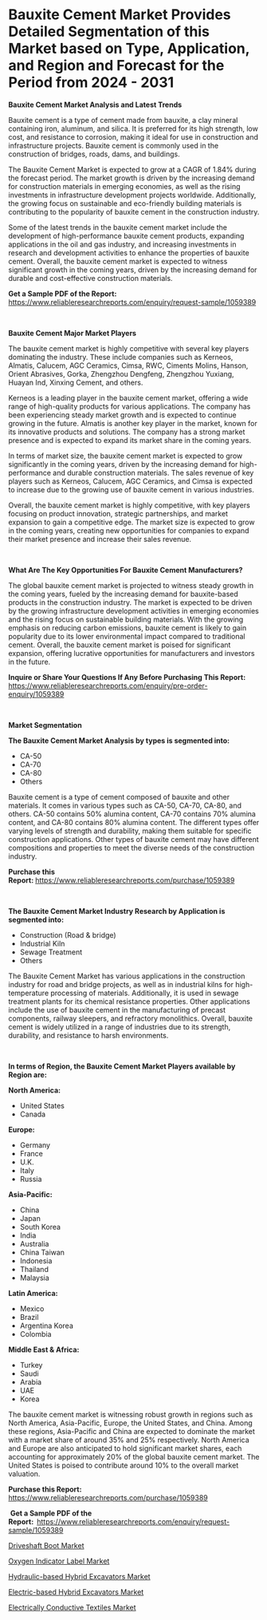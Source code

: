 <p><h1>Bauxite Cement Market Provides Detailed Segmentation of this Market based on Type, Application, and Region and Forecast for the Period from 2024 - 2031</h1></p><p><strong>Bauxite Cement Market Analysis and Latest Trends</strong></p>
<p><p>Bauxite cement is a type of cement made from bauxite, a clay mineral containing iron, aluminum, and silica. It is preferred for its high strength, low cost, and resistance to corrosion, making it ideal for use in construction and infrastructure projects. Bauxite cement is commonly used in the construction of bridges, roads, dams, and buildings.</p><p>The Bauxite Cement Market is expected to grow at a CAGR of 1.84% during the forecast period. The market growth is driven by the increasing demand for construction materials in emerging economies, as well as the rising investments in infrastructure development projects worldwide. Additionally, the growing focus on sustainable and eco-friendly building materials is contributing to the popularity of bauxite cement in the construction industry.</p><p>Some of the latest trends in the bauxite cement market include the development of high-performance bauxite cement products, expanding applications in the oil and gas industry, and increasing investments in research and development activities to enhance the properties of bauxite cement. Overall, the bauxite cement market is expected to witness significant growth in the coming years, driven by the increasing demand for durable and cost-effective construction materials.</p></p>
<p><strong>Get a Sample PDF of the Report:&nbsp;</strong> <a href="https://www.reliableresearchreports.com/enquiry/request-sample/1059389">https://www.reliableresearchreports.com/enquiry/request-sample/1059389</a></p>
<p>&nbsp;</p>
<p><strong>Bauxite Cement Major Market Players</strong></p>
<p><p>The bauxite cement market is highly competitive with several key players dominating the industry. These include companies such as Kerneos, Almatis, Calucem, AGC Ceramics, Cimsa, RWC, Ciments Molins, Hanson, Orient Abrasives, Gorka, Zhengzhou Dengfeng, Zhengzhou Yuxiang, Huayan Ind, Xinxing Cement, and others.</p><p>Kerneos is a leading player in the bauxite cement market, offering a wide range of high-quality products for various applications. The company has been experiencing steady market growth and is expected to continue growing in the future. Almatis is another key player in the market, known for its innovative products and solutions. The company has a strong market presence and is expected to expand its market share in the coming years.</p><p>In terms of market size, the bauxite cement market is expected to grow significantly in the coming years, driven by the increasing demand for high-performance and durable construction materials. The sales revenue of key players such as Kerneos, Calucem, AGC Ceramics, and Cimsa is expected to increase due to the growing use of bauxite cement in various industries.</p><p>Overall, the bauxite cement market is highly competitive, with key players focusing on product innovation, strategic partnerships, and market expansion to gain a competitive edge. The market size is expected to grow in the coming years, creating new opportunities for companies to expand their market presence and increase their sales revenue.</p></p>
<p>&nbsp;</p>
<p><strong>What Are The Key Opportunities For Bauxite Cement Manufacturers?</strong></p>
<p><p>The global bauxite cement market is projected to witness steady growth in the coming years, fueled by the increasing demand for bauxite-based products in the construction industry. The market is expected to be driven by the growing infrastructure development activities in emerging economies and the rising focus on sustainable building materials. With the growing emphasis on reducing carbon emissions, bauxite cement is likely to gain popularity due to its lower environmental impact compared to traditional cement. Overall, the bauxite cement market is poised for significant expansion, offering lucrative opportunities for manufacturers and investors in the future.</p></p>
<p><strong>Inquire or Share Your Questions If Any Before Purchasing This Report:</strong> <a href="https://www.reliableresearchreports.com/enquiry/pre-order-enquiry/1059389">https://www.reliableresearchreports.com/enquiry/pre-order-enquiry/1059389</a></p>
<p>&nbsp;</p>
<p><strong>Market Segmentation</strong></p>
<p><strong>The Bauxite Cement Market Analysis by types is segmented into:</strong></p>
<p><ul><li>CA-50</li><li>CA-70</li><li>CA-80</li><li>Others</li></ul></p>
<p><p>Bauxite cement is a type of cement composed of bauxite and other materials. It comes in various types such as CA-50, CA-70, CA-80, and others. CA-50 contains 50% alumina content, CA-70 contains 70% alumina content, and CA-80 contains 80% alumina content. The different types offer varying levels of strength and durability, making them suitable for specific construction applications. Other types of bauxite cement may have different compositions and properties to meet the diverse needs of the construction industry.</p></p>
<p><strong>Purchase this Report:&nbsp;</strong><a href="https://www.reliableresearchreports.com/purchase/1059389">https://www.reliableresearchreports.com/purchase/1059389</a></p>
<p>&nbsp;</p>
<p><strong>The Bauxite Cement Market Industry Research by Application is segmented into:</strong></p>
<p><ul><li>Construction (Road & bridge)</li><li>Industrial Kiln</li><li>Sewage Treatment</li><li>Others</li></ul></p>
<p><p>The Bauxite Cement Market has various applications in the construction industry for road and bridge projects, as well as in industrial kilns for high-temperature processing of materials. Additionally, it is used in sewage treatment plants for its chemical resistance properties. Other applications include the use of bauxite cement in the manufacturing of precast components, railway sleepers, and refractory monolithics. Overall, bauxite cement is widely utilized in a range of industries due to its strength, durability, and resistance to harsh environments.</p></p>
<p>&nbsp;</p>
<p><strong>In terms of Region, the Bauxite Cement Market Players available by Region are:</strong></p>
<p>
    <p> <strong> North America: </strong>
        <ul>
            <li>United States</li>
            <li>Canada</li>
        </ul>
        </p> 
    <p> <strong> Europe: </strong>
        <ul>
            <li>Germany</li>
            <li>France</li>
            <li>U.K.</li>
            <li>Italy</li>
            <li>Russia</li>
        </ul>
        </p> 
    <p> <strong> Asia-Pacific: </strong>
        <ul>
            <li>China</li>
            <li>Japan</li>
            <li>South Korea</li>
            <li>India</li>
            <li>Australia</li>
            <li>China Taiwan</li>
            <li>Indonesia</li>
            <li>Thailand</li>
            <li>Malaysia</li>
        </ul>
        </p> 
    <p> <strong> Latin America: </strong>
        <ul>
            <li>Mexico</li>
            <li>Brazil</li>
            <li>Argentina Korea</li>
            <li>Colombia</li>
        </ul>
        </p> 
    <p> <strong> Middle East & Africa: </strong>
        <ul>
            <li>Turkey</li>
            <li>Saudi</li>
            <li>Arabia</li>
            <li>UAE</li>
            <li>Korea</li>
        </ul>
    </p>
    </p>
<p><p>The bauxite cement market is witnessing robust growth in regions such as North America, Asia-Pacific, Europe, the United States, and China. Among these regions, Asia-Pacific and China are expected to dominate the market with a market share of around 35% and 25% respectively. North America and Europe are also anticipated to hold significant market shares, each accounting for approximately 20% of the global bauxite cement market. The United States is poised to contribute around 10% to the overall market valuation.</p></p>
<p><strong>Purchase this Report: </strong><a href="https://www.reliableresearchreports.com/purchase/1059389">https://www.reliableresearchreports.com/purchase/1059389</a></p>
<p>&nbsp;<strong>Get a Sample PDF of the Report:&nbsp;&nbsp;</strong><a href="https://www.reliableresearchreports.com/enquiry/request-sample/1059389">https://www.reliableresearchreports.com/enquiry/request-sample/1059389</a></p>
<p><strong></strong></p>
<p><p><a href="https://view.publitas.com/reportprime-1/driveshaft-boot-market-challenges-opportunities-and-growth-drivers-and-major-market-players-forecasted-for-period-from-2023-2030/">Driveshaft Boot Market</a></p><p><a href="https://flame-sidecar-702.notion.site/Oxygen-Indicator-Label-Market-Analysis-and-Market-Size-Global-Industry-Overview-Market-Segmentatio-4a79436f12714b49a4838f2569ee1cc5">Oxygen Indicator Label Market</a></p><p><a href="https://issuu.com/reportprime-2/docs/hydraulic-based-hybrid-excavators-market-size-2030">Hydraulic-based Hybrid Excavators Market</a></p><p><a href="https://issuu.com/reportprime-2/docs/electric-based-hybrid-excavators-market-size-2030.">Electric-based Hybrid Excavators Market</a></p><p><a href="https://github.com/myacatherineblakecaczo9vcsw/Market-Research-Report-List-1/blob/main/electrically-conductive-textiles-market.md">Electrically Conductive Textiles Market</a></p></p>